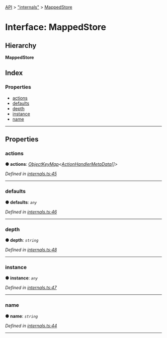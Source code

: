 [API](../README.md) > ["internals"](../modules/_internals_.md) > [MappedStore](../interfaces/_internals_.mappedstore.md)

# Interface: MappedStore

## Hierarchy

**MappedStore**

## Index

### Properties

* [actions](_internals_.mappedstore.md#actions)
* [defaults](_internals_.mappedstore.md#defaults)
* [depth](_internals_.mappedstore.md#depth)
* [instance](_internals_.mappedstore.md#instance)
* [name](_internals_.mappedstore.md#name)

---

## Properties

<a id="actions"></a>

###  actions

**● actions**: *[ObjectKeyMap](_internals_.objectkeymap.md)<[ActionHandlerMetaData](_internals_.actionhandlermetadata.md)[]>*

*Defined in [internals.ts:45](https://github.com/amcdnl/ngxs/blob/4ba1032/packages/store/src/internals.ts#L45)*

___
<a id="defaults"></a>

###  defaults

**● defaults**: *`any`*

*Defined in [internals.ts:46](https://github.com/amcdnl/ngxs/blob/4ba1032/packages/store/src/internals.ts#L46)*

___
<a id="depth"></a>

###  depth

**● depth**: *`string`*

*Defined in [internals.ts:48](https://github.com/amcdnl/ngxs/blob/4ba1032/packages/store/src/internals.ts#L48)*

___
<a id="instance"></a>

###  instance

**● instance**: *`any`*

*Defined in [internals.ts:47](https://github.com/amcdnl/ngxs/blob/4ba1032/packages/store/src/internals.ts#L47)*

___
<a id="name"></a>

###  name

**● name**: *`string`*

*Defined in [internals.ts:44](https://github.com/amcdnl/ngxs/blob/4ba1032/packages/store/src/internals.ts#L44)*

___

